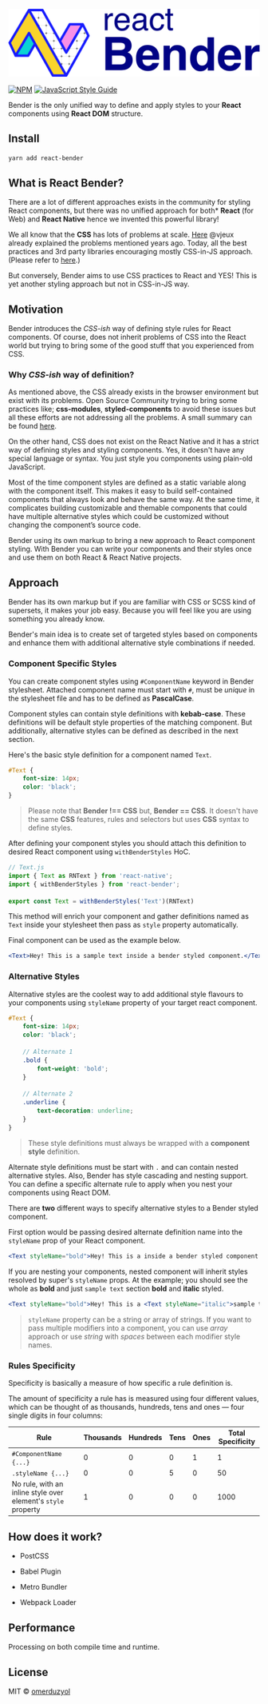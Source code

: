 ![React Bender](./react-bender-logo.svg)


[![NPM](https://img.shields.io/npm/v/react-bender.svg)](https://www.npmjs.com/package/react-bender) [![JavaScript Style Guide](https://img.shields.io/badge/code_style-standard-brightgreen.svg)](https://standardjs.com)

Bender is the only unified way to define and apply styles to your **React** components using **React DOM** structure.

## Install

```bash
yarn add react-bender
```
 
## What is React Bender?

There are a lot of different approaches exists in the community for styling React components, but there was no unified approach for both* **React** (for Web) and **React Native** hence we invented this powerful library!

We all know that the **CSS** has lots of problems at scale. [Here](https://speakerdeck.com/vjeux/react-css-in-js) @vjeux already explained the problems mentioned years ago. Today, all the best practices and 3rd party libraries encouraging mostly CSS-in-JS approach. (Please refer to [here](https://github.com/MicheleBertoli/css-in-js).)
  
But conversely, Bender aims to use CSS practices to React and YES! This is yet another styling approach but not in CSS-in-JS way.


## Motivation

Bender introduces the *CSS-ish* way of defining style rules for React components. Of course, does not inherit problems of CSS into the React world but trying to bring some of the good stuff that you experienced from CSS.

 
### Why *CSS-ish* way of definition?  

As mentioned above, the CSS already exists in the browser environment but exist with its problems. Open Source Community trying to bring some practices like; **css-modules**, **styled-components** to avoid these issues but all these efforts are not addressing all the problems. A small summary can be found [here](https://survivejs.com/react/advanced-techniques/styling-react/).

On the other hand, CSS does not exist on the React Native and it has a strict way of defining styles and styling components. Yes, it doesn't have any special language or syntax. You just style you components using plain-old JavaScript. 

Most of the time component styles are defined as a static variable along with the component itself. This makes it easy to build self-contained components that always look and behave the same way. At the same time, it complicates building customizable and themable components that could have multiple alternative styles which could be customized without changing the component’s source code.

Bender using its own markup to bring a new approach to React component styling. With Bender you can write your components and their styles once and use them on both React & React Native projects.

## Approach

Bender has its own markup but if you are familiar with CSS or SCSS kind of supersets, it makes your job easy. Because you will feel like you are using something you already know.

Bender's main idea is to create set of targeted styles based on components and enhance them with additional alternative style combinations if needed.

### Component Specific Styles
You can create component styles using `#ComponentName` keyword in Bender stylesheet. Attached component name must start with `#`, must be *unique* in the stylesheet file and has to be defined as **PascalCase**.

Component styles can contain style definitions with **kebab-case**. These definitions will be default style properties of the matching component. But additionally, alternative styles can be defined as described in the next section.

Here's the basic style definition for a component named `Text`.

```scss
#Text {
	font-size: 14px;
	color: 'black';
}
```
> Please note that **Bender !== CSS** but, **Bender == CSS**.
> It doesn't have the same **CSS** features, rules and selectors but uses **CSS** syntax to define styles. 

After defining your component styles you should attach this definition to desired React component using `withBenderStyles` HoC. 

```javascript
// Text.js
import { Text as RNText } from 'react-native';
import { withBenderStyles } from 'react-bender';

export const Text = withBenderStyles('Text')(RNText)
```
This method will enrich your component and gather definitions named as `Text` inside your stylesheet then pass as `style` property automatically.

Final component can be used as the example below.

```jsx
<Text>Hey! This is a sample text inside a bender styled component.</Text>
```

### Alternative Styles
Alternative styles are the coolest way to add additional style flavours to your components using `styleName` property of your target react component.

```scss
#Text {
	font-size: 14px;
	color: 'black';
	
	// Alternate 1
	.bold {
		font-weight: 'bold';
	}
	
	// Alternate 2
	.underline {
		text-decoration: underline;
	}
}
```
> These style definitions must always be wrapped with a **component style** definition.

Alternate style definitions must be start with `.` and can contain nested alternative styles. Also, Bender has style cascading and nesting support. You can define a specific alternate rule to apply when you nest your components using React DOM.

There are **two** different ways to specify alternative styles to a Bender styled component. 

First option would be passing desired alternate definition name into the `styleName` prop of your React component.

```jsx
<Text styleName="bold">Hey! This is a inside a bender styled component.</Text>
```
If you are nesting your components, nested component will inherit styles resolved by super's `styleName` props. At the example; you should see the whole as **bold** and just `sample text` section **bold** and **italic** styled.
```jsx
<Text styleName="bold">Hey! This is a <Text styleName="italic">sample text</Text> inside a bender styled component.</Text>
```
> `styleName` property can be a string or array of strings. If you want to pass multiple modifiers into a component, you can use *array* approach or use *string* with *spaces* between each modifier style names.


### Rules Specificity

Specificity is basically a measure of how specific a rule definition is. 

The amount of specificity a rule has is measured using four different values, which can be thought of as thousands, hundreds, tens and ones — four single digits in four columns:

|Rule|Thousands|Hundreds|Tens|Ones|Total Specificity|
|--------|---------|--------|----|----|-----------------|
| ```#ComponentName {...}``` |0|0|0|1|1|
|```.styleName {...}```|0|0|5|0|50|
| No rule, with an inline style over element's `style` property |1|0|0|0|1000|


## How does it work?

- PostCSS

- Babel Plugin

- Metro Bundler

- Webpack Loader

## Performance  

Processing on both compile time and runtime.


## License

MIT © [omerduzyol](https://github.com/omerduzyol)
